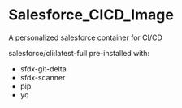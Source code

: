 # Salesforce_CICD_Image
A personalized salesforce container for CI/CD

salesforce/cli:latest-full pre-installed with:

- sfdx-git-delta
- sfdx-scanner
- pip
- yq

